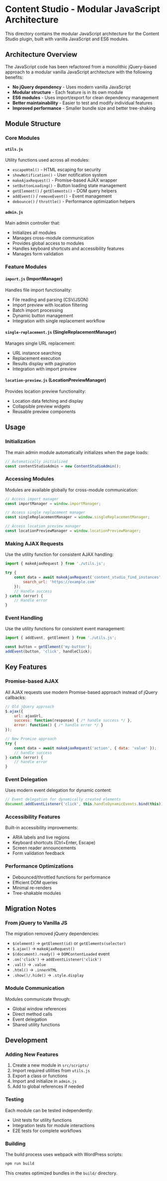 # Content Studio - Modular JavaScript Architecture

This directory contains the modular JavaScript architecture for the Content Studio plugin, built with vanilla JavaScript and ES6 modules.

## Architecture Overview

The JavaScript code has been refactored from a monolithic jQuery-based approach to a modular vanilla JavaScript architecture with the following benefits:

- **No jQuery dependency** - Uses modern vanilla JavaScript
- **Modular structure** - Each feature is in its own module
- **ES6 modules** - Uses import/export for clean dependency management
- **Better maintainability** - Easier to test and modify individual features
- **Improved performance** - Smaller bundle size and better tree-shaking

## Module Structure

### Core Modules

#### `utils.js`
Utility functions used across all modules:
- `escapeHtml()` - HTML escaping for security
- `showNotification()` - User notification system
- `makeAjaxRequest()` - Promise-based AJAX wrapper
- `setButtonLoading()` - Button loading state management
- `getElement()` / `getElements()` - DOM query helpers
- `addEvent()` / `removeEvent()` - Event management
- `debounce()` / `throttle()` - Performance optimization helpers

#### `admin.js`
Main admin controller that:
- Initializes all modules
- Manages cross-module communication
- Provides global access to modules
- Handles keyboard shortcuts and accessibility features
- Manages form validation

### Feature Modules

#### `import.js` (ImportManager)
Handles file import functionality:
- File reading and parsing (CSV/JSON)
- Import preview with location filtering
- Batch import processing
- Dynamic button management
- Integration with single replacement workflow

#### `single-replacement.js` (SingleReplacementManager)
Manages single URL replacement:
- URL instance searching
- Replacement execution
- Results display with pagination
- Integration with import preview

#### `location-preview.js` (LocationPreviewManager)
Provides location preview functionality:
- Location data fetching and display
- Collapsible preview widgets
- Reusable preview components

## Usage

### Initialization
The main admin module automatically initializes when the page loads:

```javascript
// Automatically initialized
const contentStudioAdmin = new ContentStudioAdmin();
```

### Accessing Modules
Modules are available globally for cross-module communication:

```javascript
// Access import manager
const importManager = window.importManager;

// Access single replacement manager
const singleReplacementManager = window.singleReplacementManager;

// Access location preview manager
const locationPreviewManager = window.locationPreviewManager;
```

### Making AJAX Requests
Use the utility function for consistent AJAX handling:

```javascript
import { makeAjaxRequest } from './utils.js';

try {
    const data = await makeAjaxRequest('content_studio_find_instances', {
        search_url: 'https://example.com'
    });
    // Handle success
} catch (error) {
    // Handle error
}
```

### Event Handling
Use the utility functions for consistent event management:

```javascript
import { addEvent, getElement } from './utils.js';

const button = getElement('my-button');
addEvent(button, 'click', handleClick);
```

## Key Features

### Promise-based AJAX
All AJAX requests use modern Promise-based approach instead of jQuery callbacks:

```javascript
// Old jQuery approach
$.ajax({
    url: ajaxUrl,
    success: function(response) { /* handle success */ },
    error: function() { /* handle error */ }
});

// New Promise approach
try {
    const data = await makeAjaxRequest('action', { data: 'value' });
    // handle success
} catch (error) {
    // handle error
}
```

### Event Delegation
Uses modern event delegation for dynamic content:

```javascript
// Event delegation for dynamically created elements
document.addEventListener('click', this.handleDynamicEvents.bind(this));
```

### Accessibility Features
Built-in accessibility improvements:
- ARIA labels and live regions
- Keyboard shortcuts (Ctrl+Enter, Escape)
- Screen reader announcements
- Form validation feedback

### Performance Optimizations
- Debounced/throttled functions for performance
- Efficient DOM queries
- Minimal re-renders
- Tree-shakable modules

## Migration Notes

### From jQuery to Vanilla JS
The migration removed jQuery dependencies:

- `$(element)` → `getElement(id)` or `getElements(selector)`
- `$.ajax()` → `makeAjaxRequest()`
- `$(document).ready()` → `DOMContentLoaded` event
- `.on('click')` → `addEventListener('click')`
- `.val()` → `.value`
- `.html()` → `.innerHTML`
- `.show()/.hide()` → `.style.display`

### Module Communication
Modules communicate through:
- Global window references
- Direct method calls
- Event delegation
- Shared utility functions

## Development

### Adding New Features
1. Create a new module in `src/scripts/`
2. Import required utilities from `utils.js`
3. Export a class or functions
4. Import and initialize in `admin.js`
5. Add to global references if needed

### Testing
Each module can be tested independently:
- Unit tests for utility functions
- Integration tests for module interactions
- E2E tests for complete workflows

### Building
The build process uses webpack with WordPress scripts:
```bash
npm run build
```

This creates optimized bundles in the `build/` directory.
